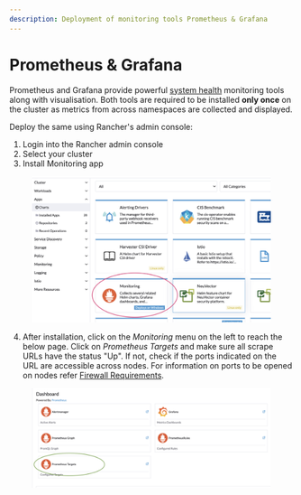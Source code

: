 ```yaml
---
description: Deployment of monitoring tools Prometheus & Grafana
---
```


# Prometheus & Grafana

Prometheus and Grafana provide powerful [system health](../../../monitoring-and-reporting/system-health.md) monitoring tools along with visualisation.   Both tools are required to be installed **only once** on the cluster as metrics from across namespaces are collected and displayed.

Deploy the same using Rancher's admin console:

1. Login into the Rancher admin console
2. Select your cluster
3. Install Monitoring app

<figure><img src="../../../.gitbook/assets/monitoring-install.png" alt=""><figcaption></figcaption></figure>

4. After installation, click on the _Monitoring_ menu on the left to reach the below page.  Click on _Prometheus Targets_ and make sure all scrape URLs have the status "Up".  If not, check if the ports indicated on the URL are accessible across nodes. For information on ports to be opened on nodes refer [Firewall Requirements](cluster-setup/#firewall-requirements).



<figure><img src="../../../.gitbook/assets/rancher-monitoring-apps.png" alt=""><figcaption></figcaption></figure>

